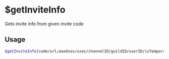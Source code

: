 # $getInviteInfo

Gets invite info from given invite code

## Usage

```bash
$getInviteInfo[code/url;maxUses/uses/channelID/guildID/userID/isTemporary/expiresAt/createdAt/url]
```

